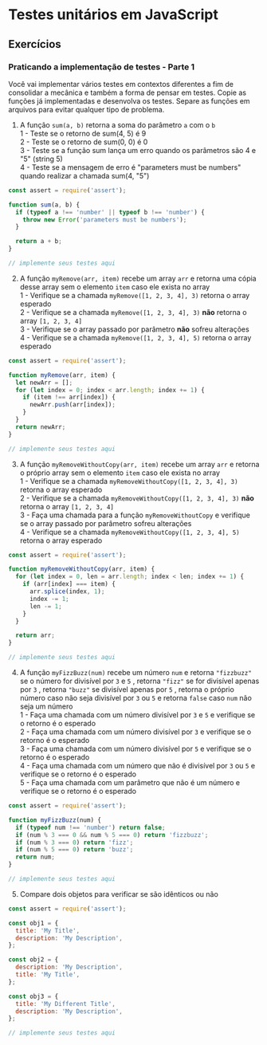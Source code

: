 # Testes unitários em JavaScript

## Exercícios

### Praticando a implementação de testes - Parte 1

Você vai implementar vários testes em contextos diferentes a fim de consolidar a mecânica e também a forma de pensar em testes.
Copie as funções já implementadas e desenvolva os testes. Separe as funções em arquivos para evitar qualquer tipo de problema.
1. A função `sum(a, b)` retorna a soma do parâmetro `a` com o `b`  
  1 - Teste se o retorno de sum(4, 5) é 9  
  2 - Teste se o retorno de sum(0, 0) é 0  
  3 - Teste se a função sum lança um erro quando os parâmetros são 4 e "5" (string 5)  
  4 - Teste se a mensagem de erro é "parameters must be numbers" quando realizar a chamada sum(4, "5")  

```js
const assert = require('assert');

function sum(a, b) {
  if (typeof a !== 'number' || typeof b !== 'number') {
    throw new Error('parameters must be numbers');
  }

  return a + b;
}

// implemente seus testes aqui
```
2. A função `myRemove(arr, item)` recebe um array `arr` e retorna uma cópia desse array sem o elemento `item` caso ele exista no array  
  1 - Verifique se a chamada `myRemove([1, 2, 3, 4], 3)` retorna o array esperado  
  2 - Verifique se a chamada `myRemove([1, 2, 3, 4], 3)` **não** retorna o array `[1, 2, 3, 4]`  
  3 - Verifique se o array passado por parâmetro **não** sofreu alterações  
  4 - Verifique se a chamada `myRemove([1, 2, 3, 4], 5)` retorna o array esperado  

```js
const assert = require('assert');

function myRemove(arr, item) {
  let newArr = [];
  for (let index = 0; index < arr.length; index += 1) {
    if (item !== arr[index]) {
      newArr.push(arr[index]);
    }
  }
  return newArr;
}

// implemente seus testes aqui
```
3. A função `myRemoveWithoutCopy(arr, item)` recebe um array `arr` e retorna o próprio array sem o elemento `item` caso ele exista no array  
  1 - Verifique se a chamada `myRemoveWithoutCopy([1, 2, 3, 4], 3)` retorna o array esperado  
  2 - Verifique se a chamada `myRemoveWithoutCopy([1, 2, 3, 4], 3)` **não** retorna o array `[1, 2, 3, 4]`  
  3 - Faça uma chamada para a função `myRemoveWithoutCopy` e verifique se o array passado por parâmetro sofreu alterações  
  4 - Verifique se a chamada `myRemoveWithoutCopy([1, 2, 3, 4], 5)` retorna o array esperado  

```js
const assert = require('assert');

function myRemoveWithoutCopy(arr, item) {
  for (let index = 0, len = arr.length; index < len; index += 1) {
    if (arr[index] === item) {
      arr.splice(index, 1);
      index -= 1;
      len -= 1;
    }
  }

  return arr;
}

// implemente seus testes aqui
```

4. A função `myFizzBuzz(num)` recebe um número `num` e retorna `"fizzbuzz"` se o número for divisível por `3` e `5` , retorna `"fizz"` se for divisível apenas por `3` , retorna `"buzz"` se divisível apenas por `5` , retorna o próprio número caso não seja divisível por `3` ou `5` e retorna `false` caso `num` não seja um número  
  1 - Faça uma chamada com um número divisível por `3` e `5` e verifique se o retorno é o esperado  
  2 - Faça uma chamada com um número divisível por `3` e verifique se o retorno é o esperado  
  3 - Faça uma chamada com um número divisível por `5` e verifique se o retorno é o esperado  
  4 - Faça uma chamada com um número que não é divisível por `3` ou `5` e verifique se o retorno é o esperado  
  5 - Faça uma chamada com um parâmetro que não é um número e verifique se o retorno é o esperado  

```js
const assert = require('assert');

function myFizzBuzz(num) {
  if (typeof num !== 'number') return false;
  if (num % 3 === 0 && num % 5 === 0) return 'fizzbuzz';
  if (num % 3 === 0) return 'fizz';
  if (num % 5 === 0) return 'buzz';
  return num;
}

// implemente seus testes aqui
```

5. Compare dois objetos para verificar se são idênticos ou não
```js
const assert = require('assert');

const obj1 = {
  title: 'My Title',
  description: 'My Description',
};

const obj2 = {
  description: 'My Description',
  title: 'My Title',
};

const obj3 = {
  title: 'My Different Title',
  description: 'My Description',
};

// implemente seus testes aqui
```


